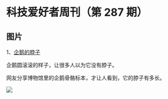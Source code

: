 # 科技爱好者周刊（第 287 期）

## 图片

1、[企鹅的脖子](https://www.sohu.com/a/439976084_120606430)

企鹅圆滚滚的样子，让很多人以为它没有脖子。

网友分享博物馆里的企鹅骨骼标本，才让人看到，它的脖子有多长。

![](https://cdn.beekka.com/blogimg/asset/202308/bg2023082201.webp)